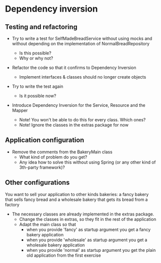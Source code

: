 # Dependency inversion
## Testing and refactoring
* Try to write a test for SelfMadeBreadService without using mocks and without depending on the implementation of NormalBreadRepository
    * Is this possible? 
    * Why or why not?
 
* Refactor the code so that it confirms to Dependency Inversion
    * Implement interfaces & classes should no longer create objects
       
* Try to write the test again
    * Is it possible now?
    
* Introduce Dependency Inversion for the Service, Resource and the Mapper
    * Note! You won't be able to do this for every class. Which ones?
    * Note! Ignore the classes in the extras package for now
    
## Application configuration
* Remove the comments from the BakeryMain class
    * What kind of problem do you get?
    * Any idea how to solve this without using Spring (or any other kind of 3th-party framework)?
    
## Other configurations    
You want to sell your application to other kinds bakeries: a fancy bakery that sells fancy bread and a wholesale bakery that gets its bread from a factory

* The necessary classes are already implemented in the extras package.
    * Change the classes in extras, so they fit in the rest of the application
    * Adapt the main class so that 
        * when you provide 'fancy' as startup argument you get a fancy bakery application
        * when you provide 'wholesale' as startup argument you get a wholesale bakery application
        * when you provide 'normal' as startup argument you get the plain old application from the first exercise 
    

    
       
